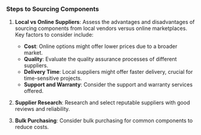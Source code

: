 ### Steps to Sourcing Components
1. **Local vs Online Suppliers**: Assess the advantages and disadvantages of sourcing components from local vendors versus online marketplaces. Key factors to consider include:
   - **Cost**: Online options might offer lower prices due to a broader market.
   - **Quality**: Evaluate the quality assurance processes of different suppliers.
   - **Delivery Time**: Local suppliers might offer faster delivery, crucial for time-sensitive projects.
   - **Support and Warranty**: Consider the support and warranty services offered.

2. **Supplier Research**: Research and select reputable suppliers with good reviews and reliability.

3. **Bulk Purchasing**: Consider bulk purchasing for common components to reduce costs.